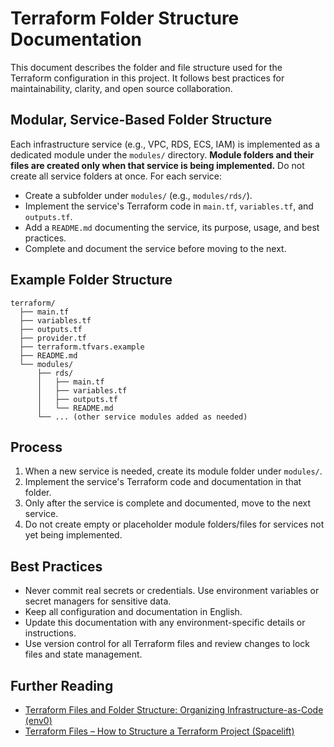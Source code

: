 # Terraform Folder Structure Documentation

This document describes the folder and file structure used for the Terraform configuration in this project. It follows best practices for maintainability, clarity, and open source collaboration.

## Modular, Service-Based Folder Structure

Each infrastructure service (e.g., VPC, RDS, ECS, IAM) is implemented as a dedicated module under the `modules/` directory. **Module folders and their files are created only when that service is being implemented.** Do not create all service folders at once. For each service:
- Create a subfolder under `modules/` (e.g., `modules/rds/`).
- Implement the service's Terraform code in `main.tf`, `variables.tf`, and `outputs.tf`.
- Add a `README.md` documenting the service, its purpose, usage, and best practices.
- Complete and document the service before moving to the next.

## Example Folder Structure
```
terraform/
  ├── main.tf
  ├── variables.tf
  ├── outputs.tf
  ├── provider.tf
  ├── terraform.tfvars.example
  ├── README.md
  └── modules/
      ├── rds/
      │   ├── main.tf
      │   ├── variables.tf
      │   ├── outputs.tf
      │   └── README.md
      └── ... (other service modules added as needed)
```

## Process
1. When a new service is needed, create its module folder under `modules/`.
2. Implement the service's Terraform code and documentation in that folder.
3. Only after the service is complete and documented, move to the next service.
4. Do not create empty or placeholder module folders/files for services not yet being implemented.

## Best Practices
- Never commit real secrets or credentials. Use environment variables or secret managers for sensitive data.
- Keep all configuration and documentation in English.
- Update this documentation with any environment-specific details or instructions.
- Use version control for all Terraform files and review changes to lock files and state management.

## Further Reading
- [Terraform Files and Folder Structure: Organizing Infrastructure-as-Code (env0)](https://www.env0.com/blog/terraform-files-and-folder-structure-organizing-infrastructure-as-code)
- [Terraform Files – How to Structure a Terraform Project (Spacelift)](https://spacelift.io/blog/terraform-files) 